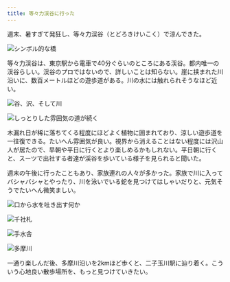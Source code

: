 ```yaml
---
title: 等々力渓谷に行った
---
```

週末、暑すぎて発狂し、等々力渓谷（とどろきけいこく）で涼んできた。

![](https://lh6.googleusercontent.com/KKwIn7zvzYvAOC5naATgrr4RiARj-70EuzMebdZg4NP21ehLOGQck6jQg0S58gAPQVwFoAIoItsZes_00WStsscx9P9OOtCtNc29B2hxpocm-OkvB9QYBQmxeZfEbR_a2qpNx7_QMK4uu8VTmT8 "シンボル的な橋")

等々力渓谷は、東京駅から電車で40分ぐらいのところにある渓谷。都内唯一の渓谷らしい。渓谷のプロではないので、詳しいことは知らない。崖に挟まれた川沿いに、数百メートルほどの遊歩道がある。川の水には触れられそうなほど近い。

![](https://lh5.googleusercontent.com/PYIH8HcZ_AU7B0A6e-AGeHhnpTMZsJQ7fjNmotdYrInC8kAFhPTefovJKLKBK1IUNRAW_iv8m9D_R8RnYPgO0uTs2iUCCjl_210Vi0vfxKWNzvSeNyOkr6zisi-wlNrY_VxIFtbwFFb0Cc7a1hY "谷、沢、そして川")

![](https://lh5.googleusercontent.com/-lArxS8_DHQNZnxl3FqFqlUtBAzVdazThdmihX-PeDvCYzmHQdV23ag7hrbajZrUrIDQgfDDHGHXH6Xn33QY_ZD1jv09vzmL49v5_mJ_5MmKHKHRuGjOPERX9RGpUsaf7fPTNb1Xk_phrIq_XsE "しっとりした雰囲気の道が続く")

木漏れ日が稀に落ちてくる程度にほどよく植物に囲まれており、涼しい遊歩道を一往復できる。たいへん雰囲気が良い。視界から消えることはない程度には沢山人が居たので、早朝や平日に行くとより楽しめるかもしれない。平日朝に行くと、スーツで出社する者達が渓谷を歩いている様子を見られると聞いた。

週末の午後に行ったこともあり、家族連れの人々が多かった。家族で川に入ってバシャバシャとやったり、川を泳いでいる蛇を見つけてはしゃいだりと、元気そうでたいへん微笑ましい。

![](https://lh5.googleusercontent.com/dE1J2EbaXrsrJTH0SDVSx0YjJA3fumMAwAo8qd5xmsBymo8T3B9gv1okUfHqHdZkOtT1Gbw99K4vem4rIUyB2YXeuX-4goDKUxQK5oHcP7yQBjG_gFWdK490H8TGNrYDqpPBgYogbMwRJDZ27K8 "口から水を吐き出す何か")

![](https://lh5.googleusercontent.com/Z6pwAJfjI9ImbWdsaUiM4PFE47eNmQShg19QLWiCLbo_Ot55gDAMUd_NmyAwjomAFQweJhBqhvNpwl4zd80SqwlMLlvvppMAHlxj7o3oZ2MYQlBFMHyePGHRfidpDKV3JB34zJ4rNtY1gx67Fgk "千社札")

![](https://lh4.googleusercontent.com/eDQWeCZtqX0OqBA76o9LcYLRBij-JJHIUY53NPPee9G743vd04ucFUTFT8nvV81qM0i6t1KERn9lSCL9zhVGeuXtH_5MhSOP7mFfY60KCNBM5L3Tc-a3vY2_obMv6Ed2LTYPdy7Tm5On1LuGdFc "手水舎")

![](https://lh6.googleusercontent.com/F1HhmZe5G9ogEd7HcU_YhmMo_fZzRW_PbAr-fCYK4HnkFFQ-LS_EfkcsXkJDVfjev2ORlNzPw54nCzDv0ge4mP0pRUGsln_aq-0Ch9nN3_00SjJitBJVMXtyGcHb1lx4QfE6NBLCY4V-Q0p9yTQ "多摩川")

一通り楽しんだ後、多摩川沿いを2kmほど歩くと、二子玉川駅に辿り着く。こういう心地良い散歩場所を、もっと見つけていきたい。
